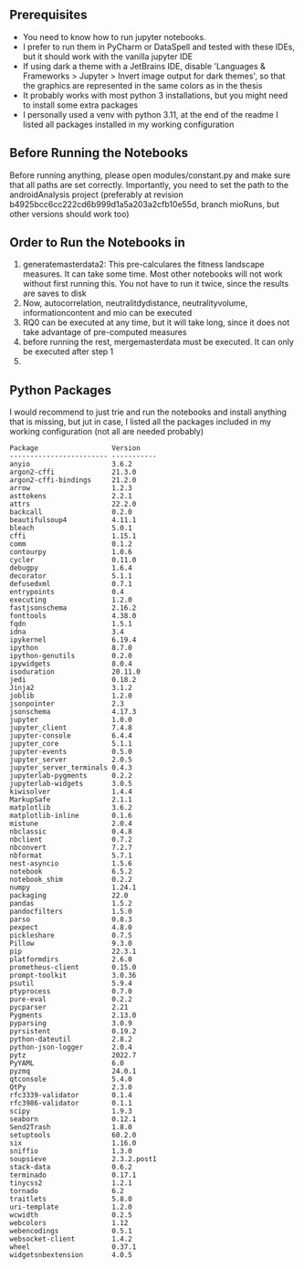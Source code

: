## Prerequisites
* You need to know how to run jupyter notebooks.
* I prefer to run them in PyCharm or DataSpell and tested with these IDEs, but it should work with the vanilla jupyter
IDE
* If using dark a theme with a JetBrains IDE, disable 'Languages & Frameworks > Jupyter >
Invert image output for dark themes', so that the graphics are represented in the same colors as in the thesis
* It probably works with most python 3 installations, but you might need to install some extra packages
* I personally used a venv with python 3.11, at the end of the readme I listed all packages installed in my working
configuration

## Before Running the Notebooks
Before running anything, please open modules/constant.py and make sure that all paths are set correctly.
Importantly, you need to set the path to the androidAnalysis project
(preferably at revision b4925bcc6cc222cd6b999d1a5a203a2cfb10e55d, branch mioRuns, but other versions should work too)

## Order to Run the Notebooks in
1. generatemasterdata2: This pre-calculares the fitness landscape measures.
It can take some time.
Most other notebooks will not work without first running this.
You not have to run it twice, since the results are saves to disk
2. Now, autocorrelation, neutralitdydistance, neutralityvolume, informationcontent 
and mio can be executed
3. RQ0 can be executed at any time, but it will take long, since it does not take advantage of pre-computed measures
4. before running the rest, mergemasterdata must be executed.
It can only be executed after step 1
5. 

## Python Packages
I would recommend to just trie and run the notebooks and install anything that is missing, but jut in case, I listed 
all the packages included in my working configuration (not all are needed probably)

    Package                  Version
    ------------------------ -----------
    anyio                    3.6.2
    argon2-cffi              21.3.0
    argon2-cffi-bindings     21.2.0
    arrow                    1.2.3
    asttokens                2.2.1
    attrs                    22.2.0
    backcall                 0.2.0
    beautifulsoup4           4.11.1
    bleach                   5.0.1
    cffi                     1.15.1
    comm                     0.1.2
    contourpy                1.0.6
    cycler                   0.11.0
    debugpy                  1.6.4
    decorator                5.1.1
    defusedxml               0.7.1
    entrypoints              0.4
    executing                1.2.0
    fastjsonschema           2.16.2
    fonttools                4.38.0
    fqdn                     1.5.1
    idna                     3.4
    ipykernel                6.19.4
    ipython                  8.7.0
    ipython-genutils         0.2.0
    ipywidgets               8.0.4
    isoduration              20.11.0
    jedi                     0.18.2
    Jinja2                   3.1.2
    joblib                   1.2.0
    jsonpointer              2.3
    jsonschema               4.17.3
    jupyter                  1.0.0
    jupyter_client           7.4.8
    jupyter-console          6.4.4
    jupyter_core             5.1.1
    jupyter-events           0.5.0
    jupyter_server           2.0.5
    jupyter_server_terminals 0.4.3
    jupyterlab-pygments      0.2.2
    jupyterlab-widgets       3.0.5
    kiwisolver               1.4.4
    MarkupSafe               2.1.1
    matplotlib               3.6.2
    matplotlib-inline        0.1.6
    mistune                  2.0.4
    nbclassic                0.4.8
    nbclient                 0.7.2
    nbconvert                7.2.7
    nbformat                 5.7.1
    nest-asyncio             1.5.6
    notebook                 6.5.2
    notebook_shim            0.2.2
    numpy                    1.24.1
    packaging                22.0
    pandas                   1.5.2
    pandocfilters            1.5.0
    parso                    0.8.3
    pexpect                  4.8.0
    pickleshare              0.7.5
    Pillow                   9.3.0
    pip                      22.3.1
    platformdirs             2.6.0
    prometheus-client        0.15.0
    prompt-toolkit           3.0.36
    psutil                   5.9.4
    ptyprocess               0.7.0
    pure-eval                0.2.2
    pycparser                2.21
    Pygments                 2.13.0
    pyparsing                3.0.9
    pyrsistent               0.19.2
    python-dateutil          2.8.2
    python-json-logger       2.0.4
    pytz                     2022.7
    PyYAML                   6.0
    pyzmq                    24.0.1
    qtconsole                5.4.0
    QtPy                     2.3.0
    rfc3339-validator        0.1.4
    rfc3986-validator        0.1.1
    scipy                    1.9.3
    seaborn                  0.12.1
    Send2Trash               1.8.0
    setuptools               60.2.0
    six                      1.16.0
    sniffio                  1.3.0
    soupsieve                2.3.2.post1
    stack-data               0.6.2
    terminado                0.17.1
    tinycss2                 1.2.1
    tornado                  6.2
    traitlets                5.8.0
    uri-template             1.2.0
    wcwidth                  0.2.5
    webcolors                1.12
    webencodings             0.5.1
    websocket-client         1.4.2
    wheel                    0.37.1
    widgetsnbextension       4.0.5